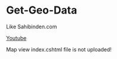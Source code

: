 # Get-Geo-Data

Like Sahibinden.com

[Youtube](https://youtu.be/v19S4DVXmlk)

Map view index.cshtml file is not uploaded!
